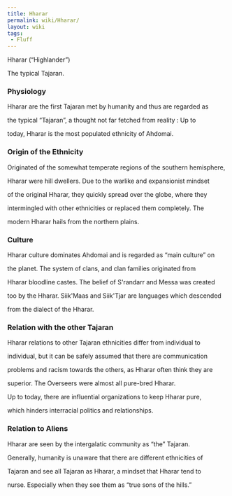 ```yaml
---
title: Hharar
permalink: wiki/Hharar/
layout: wiki
tags:
 - Fluff
---
```


Hharar (“Highlander”)

The typical Tajaran.

### Physiology

Hharar are the first Tajaran met by humanity and thus are regarded as
the typical “Tajaran”, a thought not far fetched from reality : Up to
today, Hharar is the most populated ethnicity of Ahdomai.

### Origin of the Ethnicity

Originated of the somewhat temperate regions of the southern hemisphere,
Hharar were hill dwellers. Due to the warlike and expansionist mindset
of the original Hharar, they quickly spread over the globe, where they
intermingled with other ethnicities or replaced them completely. The
modern Hharar hails from the northern plains.

### Culture

Hharar culture dominates Ahdomai and is regarded as “main culture” on
the planet. The system of clans, and clan families originated from
Hharar bloodline castes. The belief of S'randarr and Messa was created
too by the Hharar. Siik'Maas and Siik'Tjar are languages which descended
from the dialect of the Hharar.

### Relation with the other Tajaran

Hharar relations to other Tajaran ethnicities differ from individual to
individual, but it can be safely assumed that there are communication
problems and racism towards the others, as Hharar often think they are
superior. The Overseers were almost all pure-bred Hharar.

Up to today, there are influential organizations to keep Hharar pure,
which hinders interracial politics and relationships.

### Relation to Aliens

Hharar are seen by the intergalatic community as “the” Tajaran.
Generally, humanity is unaware that there are different ethnicities of
Tajaran and see all Tajaran as Hharar, a mindset that Hharar tend to
nurse. Especially when they see them as “true sons of the hills.”
